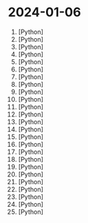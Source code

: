 # 2024-01-06

1. [](https://github.comundefined "Instant voice cloning by MyShell.") [Python]
2. [](https://github.comundefined "香色闺阁+阅读3.0书源+源阅读+爱阅书香+花火阅读+读不舍手+IPTV源+IPA巨魔应用=自动更新") [Python]
3. [](https://github.comundefined "Official implementations for paper: DreamTalk: When Expressive Talking Head Generation Meets Diffusion Probabilistic Models") [Python]
4. [](https://github.comundefined "Unofficial Implementation of Animate Anyone") [Python]
5. [](https://github.comundefined "This is a tool used to automatically generate a cover letter using chatgpt based on your resume and job description and send messages to bosses in China.") [Python]
6. [](https://github.comundefined "🐸💬 - a deep learning toolkit for Text-to-Speech, battle-tested in research and production") [Python]
7. [](https://github.comundefined "MagicAnimate: Temporally Consistent Human Image Animation using Diffusion Model") [Python]
8. [](https://github.comundefined "AppAgent: Multimodal Agents as Smartphone Users, an LLM-based multimodal agent framework designed to operate smartphone apps.") [Python]
9. [](https://github.comundefined "") [Python]
10. [](https://github.comundefined "This is an official implementation for Swin Transformer: Hierarchical Vision Transformer using Shifted Windows.") [Python]
11. [](https://github.comundefined "TinyGPT-V: Efficient Multimodal Large Language Model via Small Backbones") [Python]
12. [](https://github.comundefined "") [Python]
13. [](https://github.comundefined "The Truth Is In There: Improving Reasoning in Language Models with Layer-Selective Rank Reduction") [Python]
14. [](https://github.comundefined "A collective list of free APIs") [Python]
15. [](https://github.comundefined "") [Python]
16. [](https://github.comundefined "Dense Retrieval and Retrieval-augmented LLMs") [Python]
17. [](https://github.comundefined "dbt enables data analysts and engineers to transform their data using the same practices that software engineers use to build applications.") [Python]
18. [](https://github.comundefined "GPT based autonomous agent that does online comprehensive research on any given topic") [Python]
19. [](https://github.comundefined "基于大模型搭建的微信聊天机器人，同时支持微信、企业微信、公众号、飞书接入，可选择GPT3.5/GPT4.0/Claude/文心一言/讯飞星火/通义千问/Gemini/LinkAI，能处理文本、语音和图片，访问操作系统和互联网，支持基于自有知识库进行定制企业智能客服。") [Python]
20. [](https://github.comundefined "Ansible is a radically simple IT automation platform that makes your applications and systems easier to deploy and maintain. Automate everything from code deployment to network configuration to cloud management, in a language that approaches plain English, using SSH, with no agents to install on remote systems. https://docs.ansible.com.") [Python]
21. [](https://github.comundefined "Open source platform for the machine learning lifecycle") [Python]
22. [](https://github.comundefined "Providing enterprise-grade LLM-based development framework, tools, and fine-tuned models.") [Python]
23. [](https://github.comundefined "A reconnaissance framework for researching and investigating Telegram.") [Python]
24. [](https://github.comundefined "The Open Source RAG framework") [Python]
25. [](https://github.comundefined "A framework for managing and maintaining multi-language pre-commit hooks.") [Python]
